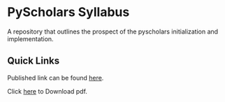 # PyScholars Syllabus

A repository that outlines the prospect of the pyscholars initialization and implementation.


## Quick Links
Published link can be found [here](https://pyscholars.github.io/syllabus/ "
 Demo").

Click [here](https://github.com/pyscholars/syllabus/raw/master/book.pdf "
 Demo") to Download pdf.
